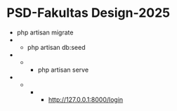 # PSD-Fakultas Design-2025

- php artisan migrate
- - php artisan db:seed
- - - php artisan serve
- - - - http://127.0.0.1:8000/login
